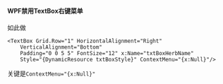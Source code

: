#### WPF禁用TextBox右键菜单

如此做

```xaml
<TextBox Grid.Row="1" HorizontalAlignment="Right"
    VerticalAlignment="Bottom" 
    Padding="0 0 5 5" FontSize="12" x:Name="txtBoxHerbName"
    Style="{DynamicResource txtBoxStyle}" ContextMenu="{x:Null}"/>

```

关键是`ContextMenu="{x:Null}"`